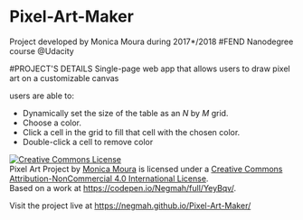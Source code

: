 # Pixel-Art-Maker

Project developed by Monica Moura during 2017*/2018 #FEND Nanodegree course @Udacity

#PROJECT'S DETAILS
Single-page web app that allows users to draw pixel art on a customizable canvas

users are able to:

- Dynamically set the size of the table as an _N_ by _M_ grid.
- Choose a color.
- Click a cell in the grid to fill that cell with the chosen color.
- Double-click a cell to remove color

<a rel="license" href="http://creativecommons.org/licenses/by-nc/4.0/"><img alt="Creative Commons License" style="border-width:0" src="https://i.creativecommons.org/l/by-nc/4.0/88x31.png" /></a><br /><span xmlns:dct="http://purl.org/dc/terms/" property="dct:title">Pixel Art Project</span> by <a xmlns:cc="http://creativecommons.org/ns#" href="https://codepen.io/Negmah/full/YeyBqv/" property="cc:attributionName" rel="cc:attributionURL">Monica Moura</a> is licensed under a <a rel="license" href="http://creativecommons.org/licenses/by-nc/4.0/">Creative Commons Attribution-NonCommercial 4.0 International License</a>.<br />Based on a work at <a xmlns:dct="http://purl.org/dc/terms/" href="https://codepen.io/Negmah/full/YeyBqv/" rel="dct:source">https://codepen.io/Negmah/full/YeyBqv/</a>.

Visit the project live at <a href="https://negmah.github.io/Pixel-Art-Maker/">https://negmah.github.io/Pixel-Art-Maker/</a>
